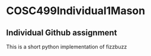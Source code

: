 # COSC499Individual1Mason

## Individual Github assignment

This is a short python implementation of fizzbuzz
